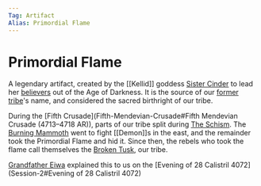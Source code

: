 ```yaml
---
Tag: Artifact
Alias: Primordial Flame
---
```

# Primordial Flame
A legendary artifact, created by the [[Kellid]] goddess [Sister Cinder](Sister-Cinder) to lead her [believers](Burning-Mammoth) out of the Age of Darkness. It is the source of our [former tribe](Original-Burning-Mammoth)'s name, and considered the sacred birthright of our tribe.

During the [Fifth Crusade](Fifth-Mendevian-Crusade#Fifth Mendevian Crusade (4713–4718 AR)), parts of our tribe split during [The Schism](The-Schism). The [Burning Mammoth](Burning-Mammoth) went to fight [[Demon]]s in the east, and the remainder took the Primordial Flame and hid it. Since then, the rebels who took the flame call themselves the [Broken Tusk](Broken-Tusk), our tribe.

[Grandfather Eiwa](Grandfather-Eiwa) explained this to us on the [Evening of 28 Calistril 4072](Session-2#Evening of 28 Calistril 4072)